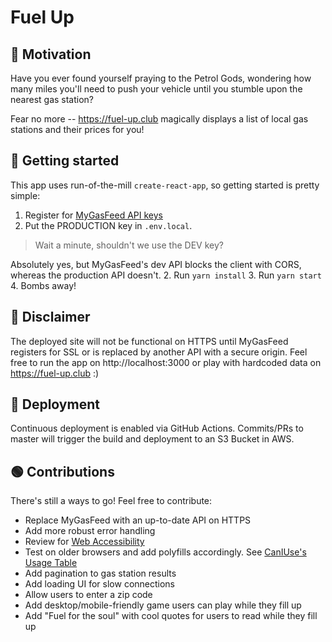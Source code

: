 # Fuel Up
## 👋 Motivation
Have you ever found yourself praying to the Petrol Gods, wondering how many miles you'll need to push your vehicle until you stumble upon the nearest gas station?

Fear no more -- https://fuel-up.club magically displays a list of local gas stations and their prices for you!

## 📐 Getting started
This app uses run-of-the-mill `create-react-app`, so getting started is pretty simple:
1. Register for [MyGasFeed API keys](http://www.mygasfeed.com/keys/api)
2. Put the PRODUCTION key in `.env.local`. 
> Wait a minute, shouldn't we use the DEV key?

Absolutely yes, but MyGasFeed's dev API blocks the client with CORS, whereas the production API doesn't.
2. Run `yarn install`
3. Run `yarn start`
4. Bombs away!

## 🚨 Disclaimer
The deployed site will not be functional on HTTPS until MyGasFeed registers for SSL or is replaced by another API with a secure origin. Feel free to run the app on http://localhost:3000 or play with hardcoded data on https://fuel-up.club :)

## 🚀 Deployment
Continuous deployment is enabled via GitHub Actions. Commits/PRs to master will trigger the build and deployment to an S3 Bucket in AWS.

## 🟢 Contributions
There's still a ways to go! Feel free to contribute:
- Replace MyGasFeed with an up-to-date API on HTTPS
- Add more robust error handling
- Review for [Web Accessibility](https://blog.bitsrc.io/achieving-accessibility-in-react-applications-d762f8f2a3e7)
- Test on older browsers and add polyfills accordingly. See [CanIUse's Usage Table](https://caniuse.com/usage-table)
- Add pagination to gas station results
- Add loading UI for slow connections
- Allow users to enter a zip code
- Add desktop/mobile-friendly game users can play while they fill up
- Add "Fuel for the soul" with cool quotes for users to read while they fill up
